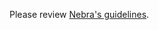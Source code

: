 Please review [Nebra's guidelines](https://docs.google.com/document/d/1enTDz7SqoMSgXpcXZUTmRo3Wb9bzNtWHtY_fW3ZHSIc/edit?usp=sharing).
